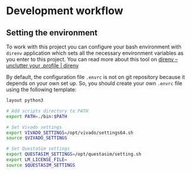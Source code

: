 # Development workflow

## Setting the environment

To work with this project you can configure your bash environment with `direnv`
application which sets all the necessary environment variables as you enter to
this project. You can read more about this tool on [direnv – unclutter your
.profile | direnv](https://direnv.net/)

By default, the configuration file `.envrc` is not on git repository because it
depends on your own set up. So, you should create your own `.envrc` file using
the following template:

```bash
layout python3

# Add scripts directory to PATH
export PATH=./bin:$PATH

# Set Vivado settings
export VIVADO_SETTINGS=/opt/vivado/settings64.sh
source $VIVADO_SETTINGS

# Set QuestaSim settings
export QUESTASIM_SETTINGS=/opt/questasim/setting.sh
export LM_LICENSE_FILE=
source $QUESTASIM_SETTINGS
```